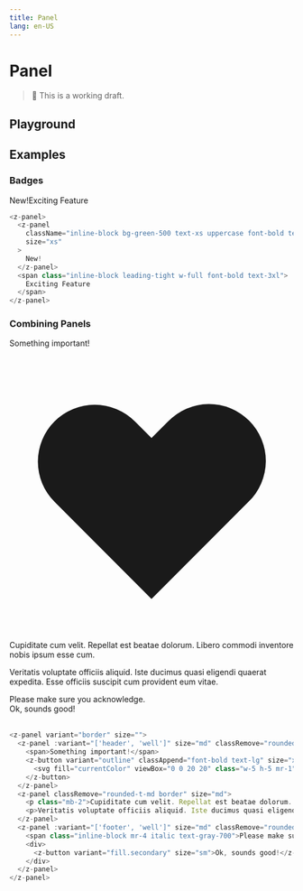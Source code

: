 ```yaml
---
title: Panel
lang: en-US
---
```


# Panel

> 🚨 This is a working draft.

## Playground

<z-panel-playground />

## **Examples**

### Badges

<z-panel><z-panel className="inline-block bg-green-500 text-xs uppercase font-bold text-white border-white" size="xs">New!</z-panel><span class="inline-block leading-tight w-full font-bold text-3xl">Exciting Feature</span></z-panel>
<br/>

```js
<z-panel>
  <z-panel
    className="inline-block bg-green-500 text-xs uppercase font-bold text-white border-white"
    size="xs"
  >
    New!
  </z-panel>
  <span class="inline-block leading-tight w-full font-bold text-3xl">
    Exciting Feature
  </span>
</z-panel>
```

### Combining Panels

<z-panel variant="border" size="">
  <z-panel :variant="['header', 'well']" size="md" classRemove="rounded-b-md"><span>Something important!</span><z-button variant="outline" classAppend="font-bold text-lg" size="xs" classRemove="px-1"><svg fill="currentColor" viewBox="0 0 20 20" class="w-5 h-5 mr-1"><path fill-rule="evenodd" d="M3.172 5.172a4 4 0 015.656 0L10 6.343l1.172-1.171a4 4 0 115.656 5.656L10 17.657l-6.828-6.829a4 4 0 010-5.656z" clip-rule="evenodd"></path></svg></z-button>
  </z-panel>
  <z-panel classRemove="rounded-t-md border" size="md"><p class="mb-2">Cupiditate cum velit. Repellat est beatae dolorum. Libero commodi inventore nobis ipsum esse cum.</p><p>Veritatis voluptate officiis aliquid. Iste ducimus quasi eligendi quaerat expedita. Esse officiis suscipit cum provident eum vitae.</p></z-panel>
  <z-panel :variant="['footer', 'well']" size="md" classRemove="rounded-t-md"><span class="inline-block mr-4 italic text-gray-700">Please make sure you acknowledge.</span><div><z-button variant="fill.secondary" size="sm">Ok, sounds good!</z-button></div></z-panel>
</z-panel>
<br/>

```js
<z-panel variant="border" size="">
  <z-panel :variant="['header', 'well']" size="md" classRemove="rounded-b-md">
    <span>Something important!</span>
    <z-button variant="outline" classAppend="font-bold text-lg" size="xs" classRemove="px-1">
      <svg fill="currentColor" viewBox="0 0 20 20" class="w-5 h-5 mr-1"><path fill-rule="evenodd" d="M3.172 5.172a4 4 0 015.656 0L10 6.343l1.172-1.171a4 4 0 115.656 5.656L10 17.657l-6.828-6.829a4 4 0 010-5.656z" clip-rule="evenodd"></path></svg>
    </z-button>
  </z-panel>
  <z-panel classRemove="rounded-t-md border" size="md">
    <p class="mb-2">Cupiditate cum velit. Repellat est beatae dolorum. Libero commodi inventore nobis ipsum esse cum.</p>
    <p>Veritatis voluptate officiis aliquid. Iste ducimus quasi eligendi quaerat expedita. Esse officiis suscipit cum provident eum vitae.</p>
  </z-panel>
  <z-panel :variant="['footer', 'well']" size="md" classRemove="rounded-t-md">
    <span class="inline-block mr-4 italic text-gray-700">Please make sure you acknowledge.</span>
    <div>
      <z-button variant="fill.secondary" size="sm">Ok, sounds good!</z-button>
    </div>
  </z-panel>
</z-panel>
```
